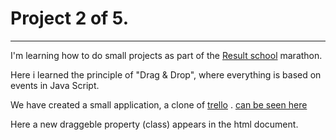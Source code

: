 # Project 2 of 5.

***

I'm learning how to do small projects as part of the [Result school](https://result.school/)  marathon.

Here i learned the principle of "Drag & Drop", where everything is based on events in Java Script.

We have created a small application, a clone of [trello](https://trello.com/) . [can be seen here](https://shevmellow.github.io/project-2-5/)

Here a new draggeble property (class) appears in the html document.
